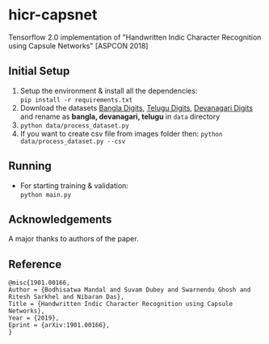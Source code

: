 # hicr-capsnet
Tensorflow 2.0 implementation of "Handwritten Indic Character Recognition using Capsule Networks" [ASPCON 2018]

## Initial Setup
1. Setup the environment & install all the dependencies:  
``pip install -r requirements.txt``
2. Download the datasets [Bangla Digits](https://storage.googleapis.com/google-code-archive-downloads/v2/code.google.com/cmaterdb/CMATERdb%203.1.1.rar), [Telugu Digits](https://storage.googleapis.com/google-code-archive-downloads/v2/code.google.com/cmaterdb/CMATERdb%203.4.1.rar), [Devanagari Digits](https://storage.googleapis.com/google-code-archive-downloads/v2/code.google.com/cmaterdb/CMATERdb%203.2.1.rar) and rename as **bangla, devanagari, telugu** in ``data`` directory
3. ``python data/process_dataset.py``
4. If you want to create csv file from images folder then: 
``python data/process_dataset.py --csv``

## Running
- For starting training & validation:  
``python main.py``

## Acknowledgements
A major thanks to authors of the paper.   

## Reference
    @misc{1901.00166,
    Author = {Bodhisatwa Mandal and Suvam Dubey and Swarnendu Ghosh and Ritesh Sarkhel and Nibaran Das},
    Title = {Handwritten Indic Character Recognition using Capsule Networks},
    Year = {2019},
    Eprint = {arXiv:1901.00166},
    }